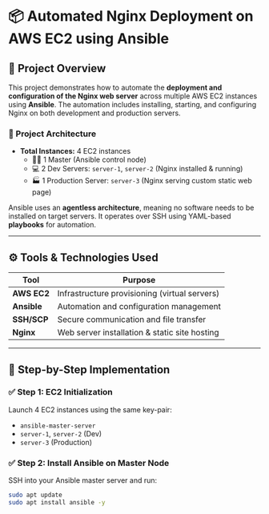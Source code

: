 # 📦 Automated Nginx Deployment on AWS EC2 using Ansible

## 📘 Project Overview

This project demonstrates how to automate the **deployment and configuration of the Nginx web server** across multiple AWS EC2 instances using **Ansible**. The automation includes installing, starting, and configuring Nginx on both development and production servers.

### 🔧 Project Architecture

- **Total Instances:** 4 EC2 instances
  - 🧑‍✈️ 1 Master (Ansible control node)
  - 💻 2 Dev Servers: `server-1`, `server-2` (Nginx installed & running)
  - 🏭 1 Production Server: `server-3` (Nginx serving custom static web page)

Ansible uses an **agentless architecture**, meaning no software needs to be installed on target servers. It operates over SSH using YAML-based **playbooks** for automation.

---

## ⚙️ Tools & Technologies Used

| Tool        | Purpose                                       |
|-------------|-----------------------------------------------|
| **AWS EC2** | Infrastructure provisioning (virtual servers) |
| **Ansible** | Automation and configuration management       |
| **SSH/SCP** | Secure communication and file transfer        |
| **Nginx**   | Web server installation & static site hosting |

---

## 🚀 Step-by-Step Implementation

### ✅ Step 1: EC2 Initialization

Launch 4 EC2 instances using the same key-pair:

- `ansible-master-server`
- `server-1`, `server-2` (Dev)
- `server-3` (Production)

### ✅ Step 2: Install Ansible on Master Node

SSH into your Ansible master server and run:

```bash
sudo apt update
sudo apt install ansible -y
